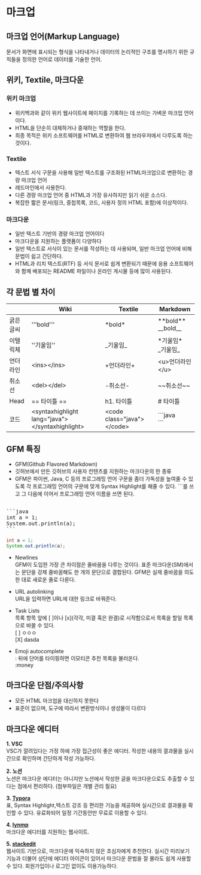 

# 마크업
## 마크업 언어(Markup Language)
문서가 화면에 표시되는 형식을 나타내거나 데이터의 논리적인 구조를 명시하기 위한 규칙들을 정의한 언어로 데이터를 기술한 언어.

## 위키, Textile, 마크다운   
### 위키 마크업
-  위키백과와 같이 위키 웹사이트에 페이지를 기록하는 데 쓰이는 가벼운 마크업 언어이다.
- HTML을 단순히 대체하거나 중재하는 역할을 한다.
- 최종 목적은 위키 소프트웨어를 HTML로 변환하여 웹 브라우저에서 다루도록 하는 것이다.

### Textile
- 텍스트 서식 구문을 사용해 일반 텍스트를 구조화된 HTML마크업으로 변환하는 경량 마크업 언어
- 레드마인에서 사용한다.
- 다른 경량 마크업 언어 중 HTML과 가장 유사하지만 읽기 쉬운 소스다.
- 복잡한 짧은 문서(링크, 중첩목록, 코드, 사용자 정의 HTML 포함)에 이상적이다.
 

### 마크다운
- 일반 텍스트 기반의 경량 마크업 언어이다
- 마크다운을 지원하는 플랫폼이 다양하다
- 일반 텍스트로 서식이 있는 문서를 작성하는 데 사용되며, 일반 마크업 언어에 비해 문법이 쉽고 간단하다.
- HTML과 리치 텍스트(RTF) 등 서식 문서로 쉽게 변환되기 때문에 응용 소프트웨어와 함께 배포되는 README 파일이나 온라인 게시물 등에 많이 사용된다.


## 각 문법 별 차이
||Wiki|Textile|Markdown|
|---|---|---|---|
|굵은글씨|'''bold'''|\*bold*|\*\*bold**<br>\_\_bold__|
|이탤릭체|''기울임''|\_기울임_|\*기울임*<br>\_기울임_|
|언더라인|\<ins>\</ins>|+언더라인+|\<u>언더라인\</u>|
|취소선|\<del>\</del>|-취소선-|\~~취소선~~|
|Head|== 타이틀 ==|h1. 타이틀|# 타이틀|
|코드|\<syntaxhighlight lang="java">\</syntaxhighlight>|\<code class="java">\</code>|\```java<br>```|


## GFM 특징
- GFM(Github Flavored Markdown) 
- 깃허브에서 만든 깃허브의 사용자 컨텐츠를 지원하는 마크다운의 한 종류
- GFM은 파이썬, Java, C 등의 프로그래밍 언어 구문을 좀더 가독성을 높여줄 수 있도록 각 프로그래밍 언어의 구문에 맞게 Syntax Highlight를 해줄 수 있다. ```를 쓰고 그 다음에 이어서 프로그래밍 언어 이름을 쓰면 된다.
<pre>

```java
int a = 1;
System.out.println(a);
```
</pre>
```java
int a = 1;
System.out.println(a);
```

- Newlines   
GFM이 도입한 가장 큰 차이점은 줄바꿈을 다루는 것이다. 표준 마크다운(SM)에서는 문단을 강제 줄바꿈해도 한 개의 문단으로 결합된다. GFM은 실제 줄바꿈을 의도한 대로 새로운 줄로 다룬다.


- URL autolinking   
URL을 입력하면 URL에 대한 링크로 바꿔준다.


- Task Lists   
목록 항목 앞에 [ ]이나 [x](각각, 미결 혹은 완결)로 시작함으로서 목록을 할일 목록으로 바꿀 수 있다.   
[ ] ㅇㅇㅇ    
[X] dasda   



- Emoji autocomplete   
: 뒤에 단어를 타이핑하면 이모티콘 추천 목록을 불러온다.   
:money

## 마크다운 단점/주의사항   
- 모든 HTML 마크업을 대신하지 못한다
- 표준이 없으며, 도구에 따라서 변환방식이나 생성물이 다르다


## 마크다운 에디터
**1. VSC**   
VSC가 깔려있다는 가정 하에 가장 접근성이 좋은 에디터. 작성한 내용의 결과물을 실시간으로 확인하며 간단하게 작성 가능하다.


**2. 노션**   
노션은 마크다운 에디터는 아니지만 노션에서 작성한 글을 마크다운으로도 추출할 수 있다는 점에서 편리하다. (첨부파일은 개별 관리 필요)


**3. [Typora](https://typora.io/)**   
표, Syntax Highlight,텍스트 강조 등 편리한 기능을 제공하며 실시간으로 결과물을 확인할 수 있다. 유료화되어 일정 기간동안만 무료로 이용할 수 있다.


**4. [lynmp](https://lynmp.com/ko/)**   
마크다운 에디터를 지원하는 웹사이트.   

**5. [stackedit](https://stackedit.io/)**   
웹사이트 기반으로, 마크다운에 익숙하지 않은 초심자에게 추천한다.
실시간 미리보기 기능과 더불어 상단에 에디터 아이콘이 있어서 마크다운 문법을 잘 몰라도 쉽게 사용할 수 있다. 회원가입이나 로그인 없이도 이용가능하다.